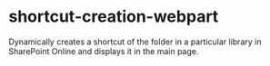 # shortcut-creation-webpart
 Dynamically creates a shortcut of the folder in a particular library in SharePoint Online and displays it in the main page.
